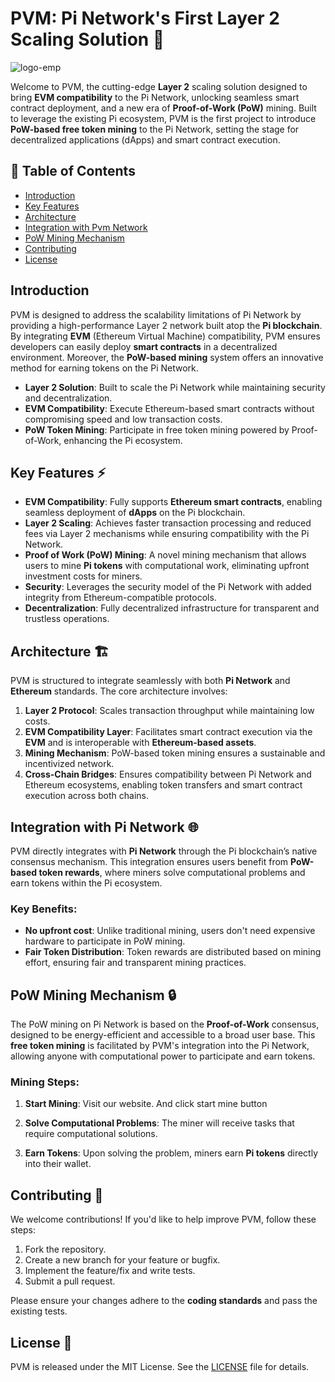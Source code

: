 # PVM: Pi Network's First Layer 2 Scaling Solution 🚀

![logo-emp](https://github.com/user-attachments/assets/6562ab82-5336-4f2c-844a-6c47dc54bd9d)

Welcome to PVM, the cutting-edge **Layer 2** scaling solution designed to bring **EVM compatibility** to the Pi Network, unlocking seamless smart contract deployment, and a new era of **Proof-of-Work (PoW)** mining. Built to leverage the existing Pi ecosystem, PVM is the first project to introduce **PoW-based free token mining** to the Pi Network, setting the stage for decentralized applications (dApps) and smart contract execution. 

## 📖 Table of Contents
- [Introduction](#introduction)
- [Key Features](#key-features)
- [Architecture](#architecture)
- [Integration with Pvm Network](#integration-with-pi-network)
- [PoW Mining Mechanism](#pow-mining-mechanism)
- [Contributing](#contributing)
- [License](#license)

## Introduction

PVM is designed to address the scalability limitations of Pi Network by providing a high-performance Layer 2 network built atop the **Pi blockchain**. By integrating **EVM** (Ethereum Virtual Machine) compatibility, PVM ensures developers can easily deploy **smart contracts** in a decentralized environment. Moreover, the **PoW-based mining** system offers an innovative method for earning tokens on the Pi Network.

- **Layer 2 Solution**: Built to scale the Pi Network while maintaining security and decentralization.
- **EVM Compatibility**: Execute Ethereum-based smart contracts without compromising speed and low transaction costs.
- **PoW Token Mining**: Participate in free token mining powered by Proof-of-Work, enhancing the Pi ecosystem.

## Key Features ⚡

- **EVM Compatibility**: Fully supports **Ethereum smart contracts**, enabling seamless deployment of **dApps** on the Pi blockchain.
- **Layer 2 Scaling**: Achieves faster transaction processing and reduced fees via Layer 2 mechanisms while ensuring compatibility with the Pi Network.
- **Proof of Work (PoW) Mining**: A novel mining mechanism that allows users to mine **Pi tokens** with computational work, eliminating upfront investment costs for miners.
- **Security**: Leverages the security model of the Pi Network with added integrity from Ethereum-compatible protocols.
- **Decentralization**: Fully decentralized infrastructure for transparent and trustless operations.

## Architecture 🏗️

PVM is structured to integrate seamlessly with both **Pi Network** and **Ethereum** standards. The core architecture involves:

1. **Layer 2 Protocol**: Scales transaction throughput while maintaining low costs.
2. **EVM Compatibility Layer**: Facilitates smart contract execution via the **EVM** and is interoperable with **Ethereum-based assets**.
3. **Mining Mechanism**: PoW-based token mining ensures a sustainable and incentivized network.
4. **Cross-Chain Bridges**: Ensures compatibility between Pi Network and Ethereum ecosystems, enabling token transfers and smart contract execution across both chains.

## Integration with Pi Network 🌐

PVM directly integrates with **Pi Network** through the Pi blockchain’s native consensus mechanism. This integration ensures users benefit from **PoW-based token rewards**, where miners solve computational problems and earn tokens within the Pi ecosystem.

### Key Benefits:
- **No upfront cost**: Unlike traditional mining, users don't need expensive hardware to participate in PoW mining.
- **Fair Token Distribution**: Token rewards are distributed based on mining effort, ensuring fair and transparent mining practices.

## PoW Mining Mechanism 🔒

The PoW mining on Pi Network is based on the **Proof-of-Work** consensus, designed to be energy-efficient and accessible to a broad user base. This **free token mining** is facilitated by PVM's integration into the Pi Network, allowing anyone with computational power to participate and earn tokens.

### Mining Steps:
1. **Start Mining**:
   Visit our website. And click start mine button

3. **Solve Computational Problems**:
   The miner will receive tasks that require computational solutions.
   
4. **Earn Tokens**:
   Upon solving the problem, miners earn **Pi tokens** directly into their wallet.

## Contributing 🤝

We welcome contributions! If you'd like to help improve PVM, follow these steps:

1. Fork the repository.
2. Create a new branch for your feature or bugfix.
3. Implement the feature/fix and write tests.
4. Submit a pull request.

Please ensure your changes adhere to the **coding standards** and pass the existing tests.

## License 📄

PVM is released under the MIT License. See the [LICENSE](LICENSE) file for details.

